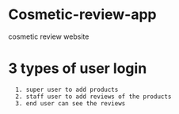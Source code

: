 # Cosmetic-review-app
cosmetic review website

# 3 types of user login
      1. super user to add products
      2. staff user to add reviews of the products
      3. end user can see the reviews

